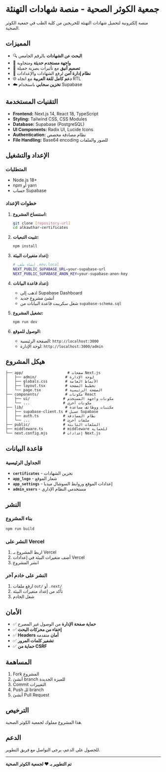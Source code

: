 # جمعية الكوثر الصحية - منصة شهادات التهنئة

منصة إلكترونية لتحميل شهادات التهنئة للخريجين من كلية الطب في جمعية الكوثر الصحية.

## المميزات

- 🔍 **البحث عن الشهادات** بالرقم الجامعي
- 📱 **واجهة مستخدم حديثة** ومتجاوبة
- 🎨 **تصميم أنيق** مع تأثيرات بصرية جميلة
- 🔐 **نظام إدارة آمن** لرفع الشهادات والإعدادات
- 🌐 **دعم كامل للغة العربية** مع اتجاه RTL
- ☁️ **تخزين سحابي** باستخدام Supabase

## التقنيات المستخدمة

- **Frontend:** Next.js 14, React 18, TypeScript
- **Styling:** Tailwind CSS, CSS Modules
- **Database:** Supabase (PostgreSQL)
- **UI Components:** Radix UI, Lucide Icons
- **Authentication:** نظام مصادقة مخصص
- **File Handling:** Base64 encoding للصور والملفات

## الإعداد والتشغيل

### المتطلبات

- Node.js 18+ 
- npm أو yarn
- حساب Supabase

### خطوات الإعداد

1. **استنساخ المشروع:**
   ```bash
   git clone [repository-url]
   cd alkawthar-certificates
   ```

2. **تثبيت التبعيات:**
   ```bash
   npm install
   ```

3. **إعداد متغيرات البيئة:**
   ```bash
   # إنشاء ملف .env.local
   NEXT_PUBLIC_SUPABASE_URL=your-supabase-url
   NEXT_PUBLIC_SUPABASE_ANON_KEY=your-supabase-anon-key
   ```

4. **إعداد قاعدة البيانات:**
   - اذهب إلى Supabase Dashboard
   - أنشئ مشروع جديد
   - شغل سكريبت قاعدة البيانات من `supabase-schema.sql`

5. **تشغيل المشروع:**
   ```bash
   npm run dev
   ```

6. **الوصول للموقع:**
   - الصفحة الرئيسية: `http://localhost:3000`
   - لوحة الإدارة: `http://localhost:3000/admin`

## هيكل المشروع

```
├── app/                    # صفحات Next.js
│   ├── admin/             # لوحة الإدارة
│   ├── globals.css        # الأنماط العامة
│   ├── layout.tsx         # تخطيط الصفحة
│   └── page.tsx           # الصفحة الرئيسية
├── components/            # مكونات React
│   ├── ui/               # مكونات واجهة المستخدم
│   └── ...               # مكونات أخرى
├── lib/                   # مكتبات ووظائف مساعدة
│   ├── supabase-client.ts # عميل Supabase
│   ├── auth.ts           # نظام المصادقة
│   └── ...               # ملفات أخرى
├── public/               # الملفات الثابتة
├── middleware.ts         # middleware للحماية
└── next.config.mjs       # إعدادات Next.js
```

## قاعدة البيانات

### الجداول الرئيسية

- **`certificates`** - تخزين الشهادات
- **`app_logo`** - شعار الموقع
- **`app_settings`** - إعدادات الموقع وروابط السوشال ميديا
- **`admin_users`** - مستخدمي النظام الإداري

## النشر

### بناء المشروع

```bash
npm run build
```

### النشر على Vercel

1. اربط المشروع بـ Vercel
2. أضف متغيرات البيئة في إعدادات Vercel
3. انشر المشروع

### النشر على خادم آخر

1. ارفع ملفات `out/` أو `.next/` 
2. تأكد من إعداد متغيرات البيئة
3. شغل الخادم

## الأمان

- ✅ **حماية صفحة الإدارة** من الوصول غير المصرح
- ✅ **إخفاء من محركات البحث**
- ✅ **Headers أمان** متقدمة
- ✅ **تشفير كلمات المرور**
- ✅ **حماية من CSRF**

## المساهمة

1. Fork المشروع
2. أنشئ branch للميزة الجديدة
3. Commit التغييرات
4. Push للـ branch
5. أنشئ Pull Request

## الترخيص

هذا المشروع مملوك لجمعية الكوثر الصحية.

## الدعم

للحصول على الدعم، يرجى التواصل مع فريق التطوير.

---

**تم التطوير بـ ❤️ لجمعية الكوثر الصحية**
